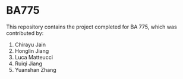 # BA775
This repository contains the project completed for BA 775, which was contributed by:
1. Chirayu Jain
2. Honglin Jiang
3. Luca Matteucci
4. Ruiqi Jiang
5. Yuanshan Zhang
